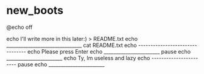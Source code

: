 # new_boots

@echo off

echo I'll write more in this later:) > README.txt
echo _______________________________
cat README.txt
echo --------------------------------
echo Please press Enter
echo _______________________
pause
echo _______________________
echo Ty, Im useless and lazy
echo -----------------------
pause
echo _______________________
